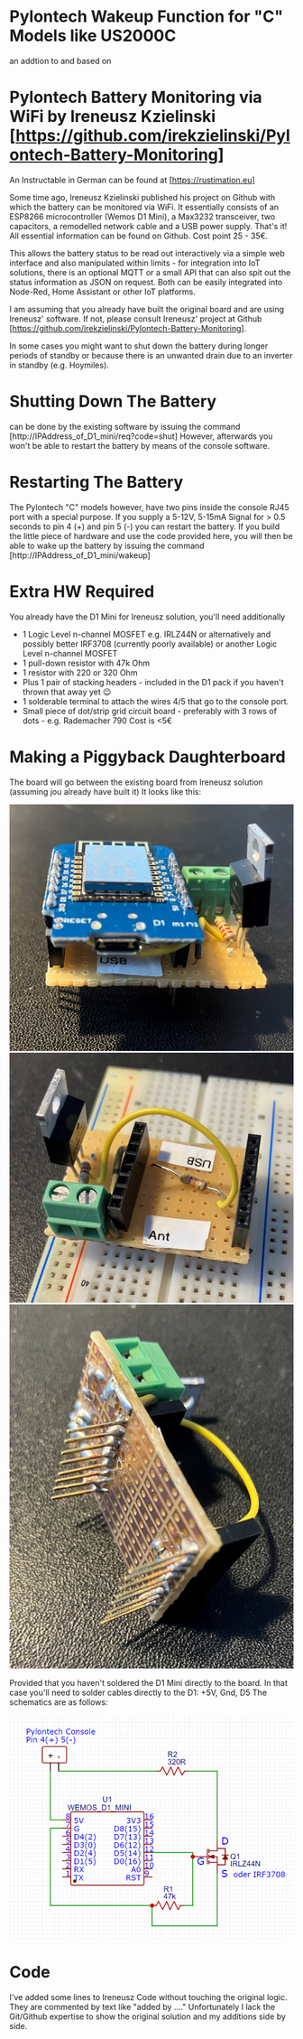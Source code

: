 # Pylontech Wakeup Function for "C" Models like US2000C 
an addtion to and based on  
# Pylontech Battery Monitoring via WiFi by Ireneusz Kzielinski [https://github.com/irekzielinski/Pylontech-Battery-Monitoring]

An Instructable in German can be found at [https://rustimation.eu]

Some time ago, Ireneusz Kzielinski published his project on Github with which the battery can be monitored via WiFi. It essentially consists of an ESP8266 microcontroller (Wemos D1 Mini), a Max3232 transceiver, two capacitors, a remodelled network cable and a USB power supply. That's it! All essential information can be found on Github. Cost point 25 - 35€.

This allows the battery status to be read out interactively via a simple web interface and also manipulated within limits - for integration into IoT solutions, there is an optional MQTT or a small API that can also spit out the status information as JSON on request. Both can be easily integrated into Node-Red, Home Assistant or other IoT platforms.

I am assuming that you already have built the original board and are using Ireneusz' software. If not, please consult Ireneusz' project at Github [https://github.com/irekzielinski/Pylontech-Battery-Monitoring].

In some cases you might want to shut down the battery during longer periods of standby or because there is an unwanted drain due to an inverter in standby (e.g. Hoymiles).

# Shutting Down The Battery
can be done by the existing software by issuing the command [http://IPAddress_of_D1_mini/req?code=shut]
However, afterwards you won't be able to restart the battery by means of the console software. 

# Restarting The Battery 
The Pylontech "C" models however, have two pins inside the console RJ45 port with a special purpose. If you supply a 5-12V, 5-15mA Signal for > 0.5 seconds to pin 4 (+) and pin 5 (-) you can restart the battery. If you build the little piece of hardware and use the code provided here, you will then be able to wake up the battery by issuing the command [http://IPAddress_of_D1_mini/wakeup]

# Extra HW Required
You already have the D1 Mini for Ireneusz solution, you'll need additionally
* 1 Logic Level n-channel MOSFET e.g. IRLZ44N or alternatively and possibly better IRF3708 (currently poorly available) or another Logic Level n-channel MOSFET
* 1 pull-down resistor with 47k Ohm
* 1 resistor with 220 or 320 Ohm
* Plus 1 pair of stacking headers - included in the D1 pack if you haven't thrown that away yet 😉
* 1 solderable terminal to attach the wires 4/5 that go to the console port.
* Small piece of dot/strip grid circuit board - preferably with 3 rows of dots - e.g. Rademacher 790
Cost is <5€

# Making a Piggyback Daughterboard
The board will go between the existing board from Ireneusz solution (assuming jou already have built it)
It looks like this:

![Piggyback board with attached D1 Mini to be plugged onto the original board](IMG_8643.jpg)
![Piggyback board ](IMG_8638.jpg)
![Piggyback board ](IMG_8640.jpg)

Provided that you haven't soldered the D1 Mini directly to the board. In that case you'll need to solder cables directly to the D1: +5V, Gnd, D5
The schematics are as follows:

![Schematics](Schematics.png)

# Code
I've added some lines to Ireneusz Code without touching the original logic. They are commented by text like "added by ...." 
Unfortunately I lack the Git/Github expertise to show the original solution and my additions side by side.
